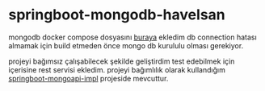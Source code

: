 # springboot-mongodb-havelsan


mongodb docker compose dosyasını [buraya](https://github.com/mhmtonrn/springboot-mongodb-havelsan/blob/master/src/main/resources/docker-compose.yml) ekledim db connection hatası almamak için build etmeden önce mongo db kurululu olması gerekiyor.


projeyi bağımsız çalışabilecek şekilde geliştirdim test edebilmek için içerisine rest servisi ekledim. projeyi bağımlılık olarak kullandığım [springboot-mongoapi-impl](https://github.com/mhmtonrn/springboot-mongoapi-impl) projeside mevcuttur.

